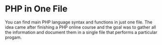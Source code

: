 # PHP in One File
You can find main PHP language syntax and functions in just one file. The idea came after finishing a PHP online course and the goal was to gather all the information and document them in a single file that performs a particular progam.
